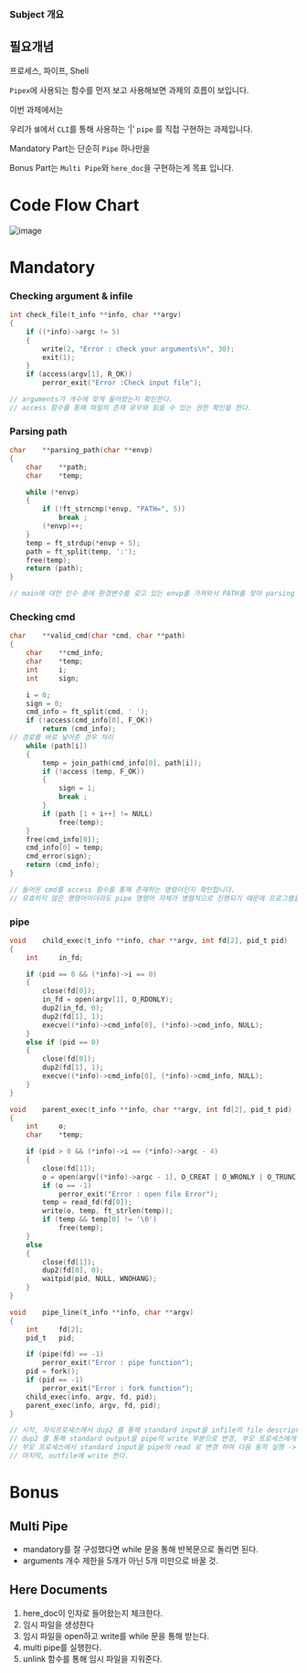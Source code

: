 ### Subject  개요

## 필요개념

프로세스, 파이프, Shell

`Pipex`에 사용되는 함수를 먼저 보고 사용해보면 과제의 흐름이 보입니다.

이번 과제에서는

우리가 `쉘`에서 `CLI`를 통해 사용하는 ‘|’ `pipe` 를 직접 구현하는 과제입니다.

Mandatory Part는 단순히 `Pipe` 하나만을

Bonus Part는 `Multi Pipe`와 `here_doc`을 구현하는게 목표 입니다.

# Code Flow Chart
![image](https://github.com/AriSongYe/pipex/assets/82326075/c06f60c2-a37b-4244-95a5-c344055d258b)


# Mandatory

### Checking argument & infile

```c
int	check_file(t_info **info, char **argv)
{
	if ((*info)->argc != 5)
	{
		write(2, "Error : check your arguments\n", 30);
		exit(1);
	}
	if (access(argv[1], R_OK))
		perror_exit("Error :Check input file");

// arguments가 개수에 맞게 들어왔는지 확인한다.
// access 함수를 통해 파일의 존재 유무와 읽을 수 있는 권한 확인을 한다.
```

### Parsing path

```c
char	**parsing_path(char **envp)
{
	char	**path;
	char	*temp;

	while (*envp)
	{
		if (!ft_strncmp(*envp, "PATH=", 5))
			break ;
		(*envp)++;
	}
	temp = ft_strdup(*envp + 5);
	path = ft_split(temp, ':');
	free(temp);
	return (path);
}

// main에 대한 인수 중에 환경변수를 갖고 있는 envp를 가져와서 PATH를 찾아 parsing 합니다.
```

### Checking cmd

```c
char	**valid_cmd(char *cmd, char **path)
{
	char	**cmd_info;
	char	*temp;
	int		i;
	int		sign;

	i = 0;
	sign = 0;
	cmd_info = ft_split(cmd, ' ');
	if (!access(cmd_info[0], F_OK))
		return (cmd_info);
// 경로를 바로 넣어준 경우 처리
	while (path[i])
	{
		temp = join_path(cmd_info[0], path[i]);
		if (!access (temp, F_OK))
		{
			sign = 1;
			break ;
		}
		if (path [1 + i++] != NULL)
			free(temp);
	}
	free(cmd_info[0]);
	cmd_info[0] = temp;
	cmd_error(sign);
	return (cmd_info);
}

// 들어온 cmd를 access 함수를 통해 존재하는 명령어인지 확인합니다.
// 유효하지 않은 명령어이더라도 pipe 명령어 자체가 병렬적으로 진행되기 때문에 프로그램을 종료하지 않습니다.
```

### pipe

```c
void	child_exec(t_info **info, char **argv, int fd[2], pid_t pid)
{
	int		in_fd;

	if (pid == 0 && (*info)->i == 0)
	{
		close(fd[0]);
		in_fd = open(argv[1], O_RDONLY);
		dup2(in_fd, 0);
		dup2(fd[1], 1);
		execve((*info)->cmd_info[0], (*info)->cmd_info, NULL);
	}
	else if (pid == 0)
	{
		close(fd[0]);
		dup2(fd[1], 1);
		execve((*info)->cmd_info[0], (*info)->cmd_info, NULL);
	}
}

void	parent_exec(t_info **info, char **argv, int fd[2], pid_t pid)
{
	int		o;
	char	*temp;

	if (pid > 0 && (*info)->i == (*info)->argc - 4)
	{
		close(fd[1]);
		o = open(argv[(*info)->argc - 1], O_CREAT | O_WRONLY | O_TRUNC, 0644);
		if (o == -1)
			perror_exit("Error : open file Error");
		temp = read_fd(fd[0]);
		write(o, temp, ft_strlen(temp));
		if (temp && temp[0] != '\0')
			free(temp);
	}
	else
	{
		close(fd[1]);
		dup2(fd[0], 0);
		waitpid(pid, NULL, WNOHANG);
	}
}

void	pipe_line(t_info **info, char **argv)
{
	int		fd[2];
	pid_t	pid;

	if (pipe(fd) == -1)
		perror_exit("Error : pipe function");
	pid = fork();
	if (pid == -1)
		perror_exit("Error : fork function");
	child_exec(info, argv, fd, pid);
	parent_exec(info, argv, fd, pid);
}

// 시작, 자식프로세스에서 dup2 를 통해 standard input을 infile의 file descriptor로 변경
// dup2 를 통해 standard output을 pipe의 write 부분으로 변경, 부모 프로세스에게 전달
// 부모 프로세스에서 standard input을 pipe의 read 로 변경 하여 다음 동작 실행 -> 반복 
// 마지막, outfile에 write 한다.
```

# Bonus

## Multi Pipe

- mandatory를 잘 구성했다면 while 문을 통해 반복문으로 돌리면 된다.
- arguments 개수 제한을 5개가 아닌 5개 미만으로 바꿀 것.

## Here Documents

1. here_doc이 인자로 들어왔는지 체크한다.
2. 임시 파일을 생성한다
3. 임시 파일을 open하고 write를 while 문을 통해 받는다.
4. multi pipe를 실행한다.
5. unlink 함수를 통해 임시 파일을 지워준다.
